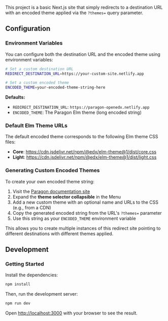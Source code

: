 This project is a basic Next.js site that simply redirects to a destination URL with an encoded theme applied via the `?themes=` query parameter.

## Configuration

### Environment Variables

You can configure both the destination URL and the encoded theme using environment variables:

```bash
# Set a custom destination URL
REDIRECT_DESTINATION_URL=https://your-custom-site.netlify.app

# Set a custom encoded theme
ENCODED_THEME=your-encoded-theme-string-here
```

**Defaults:**
- `REDIRECT_DESTINATION_URL`: `https://paragon-openedx.netlify.app`
- `ENCODED_THEME`: The Paragon Elm theme (long encoded string)

### Default Elm Theme URLs

The default encoded theme corresponds to the following Elm theme CSS files:
- **Core**: https://cdn.jsdelivr.net/npm/@edx/elm-theme@1/dist/core.css
- **Light**: https://cdn.jsdelivr.net/npm/@edx/elm-theme@1/dist/light.css

### Generating Custom Encoded Themes

To create your own encoded theme string:

1. Visit the [Paragon documentation site](https://paragon-openedx.netlify.app)
2. Expand the **theme selector collapsible** in the Menu
3. Add a new custom theme with an optional name and URLs to the CSS (e.g., from a CDN)
4. Copy the generated encoded string from the URL's `?themes=` parameter
5. Use this string as your `ENCODED_THEME` environment variable

This allows you to create multiple instances of this redirect site pointing to different destinations with different themes applied.

## Development

### Getting Started

Install the dependencies:
```bash
npm install
```

Then, run the development server:

```bash
npm run dev
```

Open [http://localhost:3000](http://localhost:3000) with your browser to see the result.
